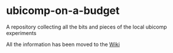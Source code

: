 # ubicomp-on-a-budget
A repository collecting all the bits and pieces of the local ubicomp experiments

All the information has been moved to the [Wiki](https://github.com/hci-au-dk/ubicomp-on-a-budget/wiki)
